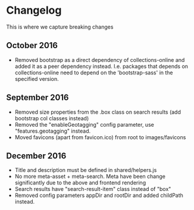 # Changelog

This is where we capture breaking changes

## October 2016

- Removed bootstrap as a direct dependency of collections-online and added it as
  a peer dependency instead. I.e. packages that depends on collections-online
  need to depend on the 'bootstrap-sass' in the specified version.

## September 2016

- Removed size properties from the .box class on search results (add bootstrap
  col classes instead)
- Removed the "enableGeotagging" config parameter, use "features.geotagging"
  instead.
- Moved favicons (apart from favicon.ico) from root to images/favicons

## December 2016

- Title and description must be defined in shared/helpers.js
- No more meta-asset + meta-search. Meta have been change significantly due to
  the above and frontend rendering
- Search results have "search-result-item" class instead of "box"
- Removed config parameters appDir and rootDir and added childPath instead.
